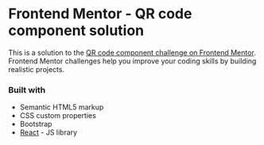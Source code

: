 # Frontend Mentor - QR code component solution

This is a solution to the [QR code component challenge on Frontend Mentor](https://www.frontendmentor.io/challenges/qr-code-component-iux_sIO_H). Frontend Mentor challenges help you improve your coding skills by building realistic projects. 


### Built with

- Semantic HTML5 markup
- CSS custom properties
- Bootstrap
- [React](https://reactjs.org/) - JS library
  
